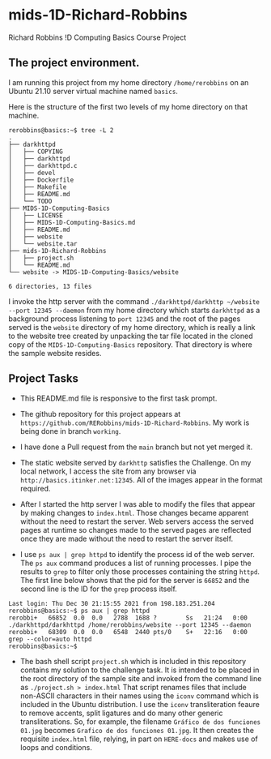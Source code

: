 # mids-1D-Richard-Robbins
Richard Robbins !D Computing Basics Course Project

## The project environment.

I am running this project from my home directory `/home/rerobbins` on an Ubuntu 21.10 server virtual machine named `basics`.

Here is the structure of the first two levels of my home directory on that machine.

```
rerobbins@basics:~$ tree -L 2
.
├── darkhttpd
│   ├── COPYING
│   ├── darkhttpd
│   ├── darkhttpd.c
│   ├── devel
│   ├── Dockerfile
│   ├── Makefile
│   ├── README.md
│   └── TODO
├── MIDS-1D-Computing-Basics
│   ├── LICENSE
│   ├── MIDS-1D-Computing-Basics.md
│   ├── README.md
│   ├── website
│   └── website.tar
├── mids-1D-Richard-Robbins
│   ├── project.sh
│   └── README.md
└── website -> MIDS-1D-Computing-Basics/website

6 directories, 13 files
```

I invoke the http server with the command `./darkhttpd/darkhttp ~/website --port 12345 --daemon` from my home directory which starts `darkhttpd` as a background process listening to `port 12345` and the root of the pages served is the `website` directory of my home directory, which is really a link to the website tree created by unpacking the tar file located in the cloned copy of the `MIDS-1D-Computing-Basics` repository.  That directory is where the sample website resides.

## Project Tasks

+ This README.md file is responsive to the first task prompt.

+ The github repository for this project appears at `https://github.com/RERobbins/mids-1D-Richard-Robbins`.  My work is being done in branch `working`.

+ I have done a Pull request from the `main` branch but not yet merged it.

+ The static website served by `darkhttp` satisfies the Challenge.  On my local network, I access the site from any browser via `http://basics.itinker.net:12345`.  All of the images appear in the format required.

+ After I started the http server I was able to modify the files that appear by making changes to `index.html`.  Those changes became apparent without the need to restart the server. Web servers access the served pages at runtime so changes made to the served pages are reflected once they are made without the need to restart the server itself.

+ I use `ps aux | grep httpd` to identify the process id of the web server.  The `ps aux` command produces a list of running processes.  I pipe the results to `grep` to filter only those processes containing the string `httpd`.  The first line below shows that the pid for the server is `66852` and the second line is the ID for the `grep` process itself.

```
Last login: Thu Dec 30 21:15:55 2021 from 198.183.251.204
rerobbins@basics:~$ ps aux | grep httpd
rerobbi+   66852  0.0  0.0   2788  1688 ?        Ss   21:24   0:00 ./darkhttpd/darkhttpd /home/rerobbins/website --port 12345 --daemon
rerobbi+   68309  0.0  0.0   6548  2440 pts/0    S+   22:16   0:00 grep --color=auto httpd
rerobbins@basics:~$ 
```

+ The bash shell script `project.sh` which is included in this repository contains my solution to the challenge task.  It is intended to be placed in the root directory of the sample site and invoked from the command line as `./project.sh > index.html`  That script renames files that include non-ASCII characters in their names using the `iconv` command which is included in the Ubuntu distribution.  I use the `iconv` transliteration feaure to remove accents, split ligatures and do many other generic transliterations.  So, for example, the filename `Gráfico de dos funciones 01.jpg` becomes `Grafico de dos funciones 01.jpg`. It then creates the requisite `index.html` file, relying, in part on `HERE-docs` and makes use of loops and conditions.


